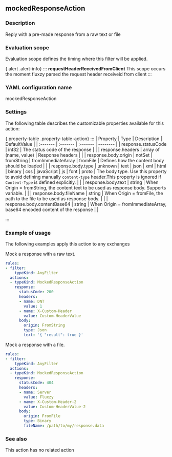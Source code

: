 ## mockedResponseAction

### Description

Reply with a pre-made response from a raw text or file

### Evaluation scope

Evaluation scope defines the timing where this filter will be applied. 

{.alert .alert-info}
:::
**requestHeaderReceivedFromClient** This scope occurs the moment fluxzy parsed the request header receiveid from client
:::

### YAML configuration name

mockedResponseAction

### Settings

The following table describes the customizable properties available for this action: 

{.property-table .property-table-action}
:::
| Property | Type | Description | DefaultValue |
| :------- | :------- | :------- | -------- |
| response.statusCode | int32 | The status code of the response |  |
| response.headers | array of (name, value) | Response headers |  |
| response.body.origin | notSet \| fromString \| fromImmediateArray \| fromFile | Defines how the content body should be loaded |  |
| response.body.type | unknown \| text \| json \| xml \| html \| binary \| css \| javaScript \| js \| font \| proto | The body type. Use this property to avoid defining manually `content-type` header.This property is ignored if `Content-Type` is defined explicitly. |  |
| response.body.text | string | When Origin = fromString, the content text to be used as response body. Supports variable. |  |
| response.body.fileName | string | When Origin = fromFile, the path to the file to be used as response body. |  |
| response.body.contentBase64 | string | When Origin = fromImmediateArray, base64 encoded content of the response |  |

:::
### Example of usage

The following examples apply this action to any exchanges

Mock a response with a raw text.

```yaml
rules:
- filter:
    typeKind: AnyFilter
  actions:
  - typeKind: MockedResponseAction
    response:
      statusCode: 200
      headers:
      - name: DNT
        value: 1
      - name: X-Custom-Header
        value: Custom-HeaderValue
      body:
        origin: FromString
        type: Json
        text: '{ "result": true }'
```


Mock a response with a file.

```yaml
rules:
- filter:
    typeKind: AnyFilter
  actions:
  - typeKind: MockedResponseAction
    response:
      statusCode: 404
      headers:
      - name: Server
        value: Fluxzy
      - name: X-Custom-Header-2
        value: Custom-HeaderValue-2
      body:
        origin: FromFile
        type: Binary
        fileName: /path/to/my/response.data
```



### See also

This action has no related action


